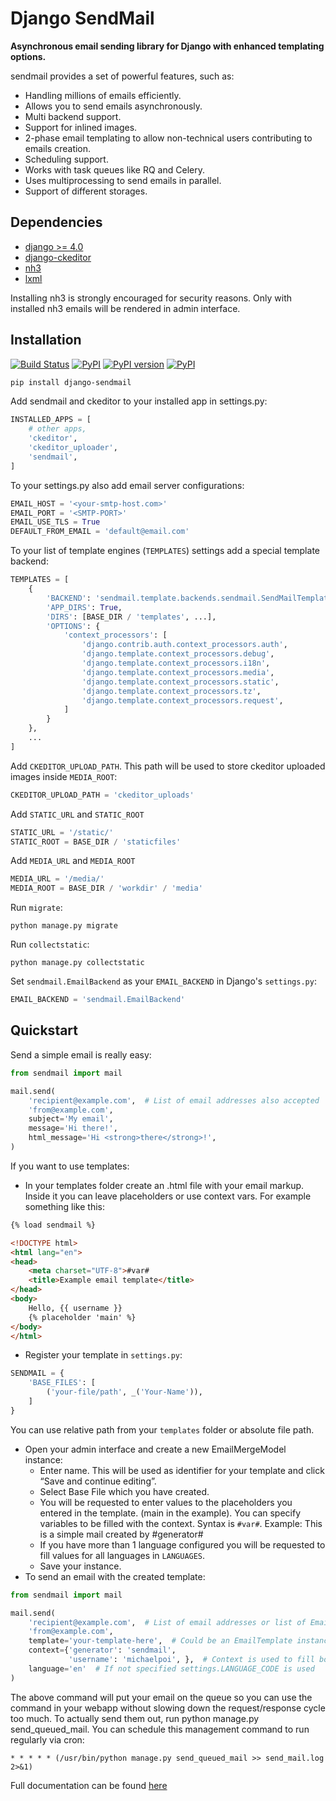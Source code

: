 # Django SendMail

**Asynchronous email sending library for Django with enhanced templating options.**

sendmail provides a set of powerful features, such as:

- Handling millions of emails efficiently. 
- Allows you to send emails asynchronously.
- Multi backend support. 
- Support for inlined images.
- 2-phase email templating to allow non-technical users contributing to emails creation.
- Scheduling support.
- Works with task queues like RQ and Celery.
- Uses multiprocessing to send emails in parallel.
- Support of different storages.

## Dependencies

- [django \>= 4.0](https://djangoproject.com/)
- [django-ckeditor](https://pypi.org/project/django-ckeditor/)
- [nh3](https://pypi.org/project/nh3/)
- [lxml](https://pypi.org/project/lxml/)

Installing nh3 is strongly encouraged for security reasons. Only with installed nh3 emails will be rendered in admin interface.

## Installation

[![Build Status](https://github.com/ui/django-post_office/actions/workflows/test.yml/badge.svg)](https://github.com/michaelpoi/django-post_office/actions)
[![PyPI](https://img.shields.io/pypi/pyversions/django-sendmail.svg)]()
[![PyPI version](https://img.shields.io/pypi/v/django-sendmail.svg)](https://pypi.org/project/django-sendmail/)
[![PyPI](https://img.shields.io/pypi/l/django-sendmail.svg)]()


```sh
pip install django-sendmail
```

Add sendmail and ckeditor to your installed app in settings.py:

```python
INSTALLED_APPS = [
    # other apps,
    'ckeditor',
    'ckeditor_uploader',
    'sendmail',
]
```

To your settings.py also add email server configurations:

```python
EMAIL_HOST = '<your-smtp-host.com>'
EMAIL_PORT = '<SMTP-PORT>'
EMAIL_USE_TLS = True
DEFAULT_FROM_EMAIL = 'default@email.com'
```

To your list of template engines (`TEMPLATES`) settings add a special template backend:

```python
TEMPLATES = [
    {
        'BACKEND': 'sendmail.template.backends.sendmail.SendMailTemplates',
        'APP_DIRS': True,
        'DIRS': [BASE_DIR / 'templates', ...],
        'OPTIONS': {
            'context_processors': [
                'django.contrib.auth.context_processors.auth',
                'django.template.context_processors.debug',
                'django.template.context_processors.i18n',
                'django.template.context_processors.media',
                'django.template.context_processors.static',
                'django.template.context_processors.tz',
                'django.template.context_processors.request',
            ]
        }
    },
    ...
]
```
Add `CKEDITOR_UPLOAD_PATH`. This path will be used to store ckeditor uploaded images inside `MEDIA_ROOT`:

```python
CKEDITOR_UPLOAD_PATH = 'ckeditor_uploads'
```

Add `STATIC_URL` and `STATIC_ROOT`

```python
STATIC_URL = '/static/'
STATIC_ROOT = BASE_DIR / 'staticfiles'
```

Add `MEDIA_URL` and `MEDIA_ROOT`

```python
MEDIA_URL = '/media/'
MEDIA_ROOT = BASE_DIR / 'workdir' / 'media'
```

Run `migrate`:

```shell
python manage.py migrate
```

Run `collectstatic`:

```shell
python manage.py collectstatic
```

Set `sendmail.EmailBackend` as your `EMAIL_BACKEND` in Django's `settings.py`:

```python
EMAIL_BACKEND = 'sendmail.EmailBackend'
```

## Quickstart

Send a simple email is really easy:

```python
from sendmail import mail

mail.send(
    'recipient@example.com',  # List of email addresses also accepted
    'from@example.com',
    subject='My email',
    message='Hi there!',
    html_message='Hi <strong>there</strong>!',
)
```

If you want to use templates:

- In your templates folder create an .html file with your email markup. Inside it you can leave placeholders or use context vars. For example something like this:

```html
{% load sendmail %}

<!DOCTYPE html>
<html lang="en">
<head>
    <meta charset="UTF-8">#var#
    <title>Example email template</title>
</head>
<body>
    Hello, {{ username }}
    {% placeholder 'main' %}
</body>
</html>
```

- Register your template in `settings.py`:

```python
SENDMAIL = {
    'BASE_FILES': [
        ('your-file/path', _('Your-Name')),
    ]
}
```

You can use relative path from your `templates` folder or absolute file path.

- Open your admin interface and create a new EmailMergeModel instance:
    - Enter name. This will be used as identifier for your template and click “Save and continue editing”.
    - Select Base File which you have created.
    - You will be requested to enter values to the placeholders you entered in the template. (main in the example).
        You can specify variables to be filled with the context.
        Syntax is `#var#`.
        Example: This is a simple mail created by #generator#
    - If you have more than 1 language configured you will be requested to fill values for all languages in `LANGUAGES`.
    - Save your instance.
- To send an email with the created template:

```python
from sendmail import mail

mail.send(
    'recipient@example.com',  # List of email addresses or list of EmailAddress also accepted
    'from@example.com',
    template='your-template-here',  # Could be an EmailTemplate instance or name
    context={'generator': 'sendmail',
             'username': 'michaelpoi', },  # Context is used to fill both {{ var }} in html and #var# in ckeditor.
    language='en'  # If not specified settings.LANGUAGE_CODE is used
)
```

The above command will put your email on the queue so you can use the command in your webapp without slowing down the request/response cycle too much. 
To actually send them out, run python manage.py send_queued_mail. 
You can schedule this management command to run regularly via cron:

```shell
* * * * * (/usr/bin/python manage.py send_queued_mail >> send_mail.log 2>&1)
```

Full documentation can be found [here](https://michaelpoi.github.io/django-post_office/)
